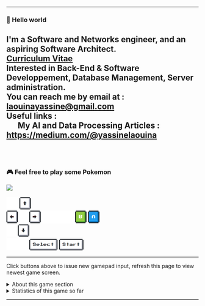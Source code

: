 -----
### 👋 Hello world

I'm a Software and Networks engineer, and an aspiring Software Architect.
<br/>
<a href="https://cellardoor.info/CV_LAOUINA_Yassine">Curriculum Vitae</a>
<br/>
Interested in Back-End & Software Developpement, Database Management, Server administration.
<br/>
You can reach me by email at : laouinayassine@gmail.com
<br/>
Useful links :
<br/>
&nbsp;&nbsp;&nbsp;&nbsp;&nbsp;&nbsp;My AI and Data Processing Articles : https://medium.com/@yassinelaouina
<br/>
<br/>
<br/>
-----
### 🎮 Feel free to play some Pokemon
<img src="https://toy.aoaoao.me/image" width="300"/> 

<img src="https://raw.githubusercontent.com/CeIIardoor/CeIIardoor/master/img/blank.png" width="30"/> <a href="https://toy.aoaoao.me/control?button=2&callback=https://github.com/CeIIardoor"><img src="https://raw.githubusercontent.com/CeIIardoor/CeIIardoor/master/img/up.png" width="30"/></a>
<br><a href="https://toy.aoaoao.me/control?button=1&callback=https://github.com/CeIIardoor"><img src="https://raw.githubusercontent.com/CeIIardoor/CeIIardoor/master/img/left.png" width="30"/></a><img src="https://raw.githubusercontent.com/CeIIardoor/CeIIardoor/master/img/blank.png" width="30"/><a href="https://toy.aoaoao.me/control?button=0&callback=https://github.com/CeIIardoor"><img src="https://raw.githubusercontent.com/CeIIardoor/CeIIardoor/master/img/right.png" width="30"/></a><img src="https://raw.githubusercontent.com/CeIIardoor/CeIIardoor/master/img/blank.png" width="30"/><img src="https://raw.githubusercontent.com/CeIIardoor/CeIIardoor/master/img/blank.png" width="30"/><img src="https://raw.githubusercontent.com/CeIIardoor/CeIIardoor/master/img/blank.png" width="30"/><a href="https://toy.aoaoao.me/control?button=5&callback=https://github.com/CeIIardoor"><img src="https://raw.githubusercontent.com/CeIIardoor/CeIIardoor/master/img/B.png" width="30"/></a> <a href="https://toy.aoaoao.me/control?button=4&callback=https://github.com/CeIIardoor"><img src="https://raw.githubusercontent.com/CeIIardoor/CeIIardoor/master/img/A.png" width="30"/></a>
<br><a href="https://toy.aoaoao.me/control?button=3&callback=https://github.com/CeIIardoor"><img src="https://raw.githubusercontent.com/CeIIardoor/CeIIardoor/master/img/blank.png" width="30"/><img src="https://raw.githubusercontent.com/CeIIardoor/CeIIardoor/master/img/down.png" width="30"/></a>
<br><img src="https://raw.githubusercontent.com/CeIIardoor/CeIIardoor/master/img/blank.png" width="30"/><img src="https://raw.githubusercontent.com/CeIIardoor/CeIIardoor/master/img/blank.png" width="30"/><a href="https://toy.aoaoao.me/control?button=6&callback=https://github.com/CeIIardoor"><img src="https://raw.githubusercontent.com/CeIIardoor/CeIIardoor/master/img/select.png" height="30"/></a> <a href="https://toy.aoaoao.me/control?button=7&callback=https://github.com/CeIIardoor"><img src="https://raw.githubusercontent.com/CeIIardoor/CeIIardoor/master/img/start.png" height="30" /></a>

-----

Click buttons above to issue new gamepad input, refresh this page to view newest game screen.

<details><summary>About this game section</summary>
  
  The section is developed based on the GameBoy emulator project [Gameboy.Live](https://github.com/HFO4/gameboy.live).
</details>

<details><summary>Statistics of this game so far</summary>
  <img src="https://playground.aoaoao.me/Api/GBStatistic" />
</details>

-----
